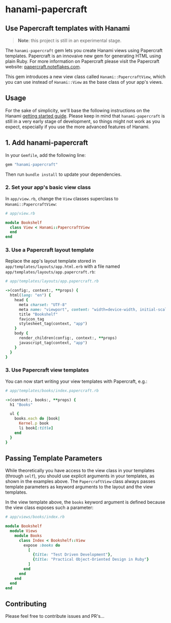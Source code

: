 # hanami-papercraft

## Use Papercraft templates with Hanami

> **Note**: this project is still in an experimental stage.

The `hanami-papercraft` gem lets you create Hanami views using Papercraft
templates. Papercraft is an innovaive new gem for generating HTML using plain
Ruby. For more information on Papercraft please visit the Papercraft website:
[papercraft.noteflakes.com](https://papercraft.noteflakes.com).

This gem introduces a new view class called `Hanami::PapercraftView`, which you
can use instead of `Hanami::View` as the base class of your app's views.

## Usage

For the sake of simplicity, we'll base the following instructions on the Hanami
[getting started
guide](https://guides.hanamirb.org/v2.3/introduction/building-a-web-app/).
Please keep in mind that `hanami-papercraft` is still in a very early stage of
development, so things might not work as you expect, especially if you use the
more advanced features of Hanami.

## 1. Add hanami-papercraft

In your `Gemfile`, add the following line:

```ruby
gem "hanami-papercraft"
```

Then run `bundle install` to update your dependencies.

### 2. Set your app's basic view class 

In `app/view.rb`, change the `View` classes superclass to `Hanami::PapercraftView`:

```ruby
# app/view.rb

module Bookshelf
  class View < Hanami::PapercraftView
  end
end
```

### 3. Use a Papercraft layout template

Replace the app's layout template stored in `app/templates/layouts/app.html.erb`
with a file named `app/templates/layouts/app.papercraft.rb`:

```ruby
# app/templates/layouts/app.papercraft.rb

->(config:, context:, **props) {
  html(lang: "en") {
    head {
      meta charset: "UTF-8"
      meta name: "viewport", content: "width=device-width, initial-scale=1.0"
      title "Bookshelf"
      favicon_tag
      stylesheet_tag(context, "app")
    }
    body {
      render_children(config:, context:, **props)
      javascript_tag(context, "app")
    }
  }
}
```

### 3. Use Papercraft view templates

You can now start writing your view templates with Papercraft, e.g.:

```ruby
# app/templates/books/index.papercraft.rb

->(context:, books:, **props) {
  h1 "Books"

  ul {
    books.each do |book|
      Kernel.p book
      li book[:title]
    end
  }
}

```

## Passing Template Parameters

While theoretically you have access to the view class in your templates (through
`self`), you should use explicit arguments in your templates, as shown in the
examples above. The `PapercraftView` class always passes template parameters as
keyword arguments to the layout and the view templates.

In the view template above, the `books` keyword argument is defined because the
view class exposes such a parameter:

```ruby
# app/views/books/index.rb

module Bookshelf
  module Views
    module Books
      class Index < Bookshelf::View
        expose :books do
          [
            {title: "Test Driven Development"},
            {title: "Practical Object-Oriented Design in Ruby"}
          ]
        end
      end
    end
  end
end
```

## Contributing


Please feel free to contribute issues and PR's...
